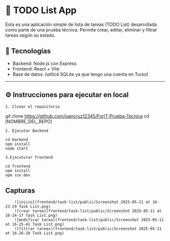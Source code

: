 # 📝 TODO List App

Esta es una aplicación simple de lista de tareas (TODO List) desarrollada como parte de una prueba técnica. Permite crear, editar, eliminar y filtrar tareas según su estado.

## 🚀 Tecnologías

- Backend: Node.js con Express
- Frontend: React + Vite
- Base de datos: (utilicé SQLite ya que tengo una cuenta en Turso)

---

## ⚙️ Instrucciones para ejecutar en local
    
    1. Clonar el repositorio

git clone https://github.com/juancruz12345/ForIT-Prueba-Tecnica
cd [NOMBRE_DEL_REPO]

    2. Ejecutar Backend

    cd backend
    npm install
    node start

    3.Ejecuturar frontend

    cd frontend
    npm install
    npm run dev


## Capturas

        ![inicio](frontend/task-list/public/Screenshot 2025-05-11 at 16-23-29 Task List.png)
        ![crear tarea](frontend/task-list/public/Screenshot 2025-05-11 at 16-24-17 Task List.png)
        ![modificar tarea](frontend/task-list/public/Screenshot 2025-05-11 at 16-25-41 Task List.png)
        ![filtrar tareas](frontend/task-list/public/Screenshot 2025-05-11 at 16-26-20 Task List.png)
        


